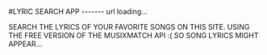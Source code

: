 #LYRIC SEARCH APP
------- url loading...

SEARCH THE LYRICS OF YOUR FAVORITE SONGS ON THIS SITE.
USING THE FREE VERSION OF THE MUSIXMATCH API :(
SO SONG LYRICS MIGHT APPEAR...